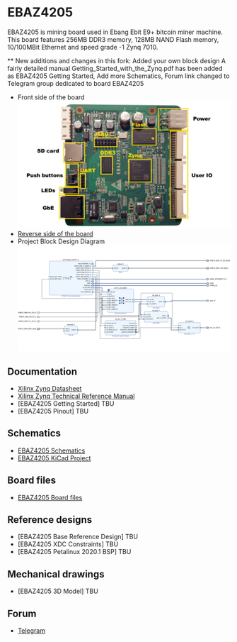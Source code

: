# EBAZ4205

EBAZ4205 is mining board used in Ebang Ebit E9+ bitcoin miner machine. This board features 256MB DDR3 memory, 128MB NAND Flash memory, 10/100MBit Ethernet and speed grade -1 Zynq 7010.

** New additions and changes in this fork:
Added your own block design
A fairly detailed manual Getting_Started_with_the_Zynq.pdf has been added as EBAZ4205 Getting Started, Add more Schematics,
Forum link changed to Telegram group dedicated to board EBAZ4205

- Front side of the board
![EBAZ4205](Documents/ebaz4205.jpg)
- [Reverse side of the board](Documents/ebaz4205-2.jpg/)
- Project Block Design Diagram
![EBAZ4205](Documents/project_zynq7000_ebaz4205+rtl.png)

## Documentation
- [Xilinx Zynq Datasheet](https://www.xilinx.com/support/documentation/data_sheets/ds187-XC7Z010-XC7Z020-Data-Sheet.pdf)
- [Xilinx Zynq Technical Reference Manual](https://www.xilinx.com/support/documentation/user_guides/ug585-Zynq-7000-TRM.pdf)
- [EBAZ4205 Getting Started] TBU
- [EBAZ4205 Pinout] TBU

## Schematics
- [EBAZ4205 Schematics](Documents/Schematics/ebaz4205_schematic.pdf)
- [EBAZ4205 KiCad Project](https://github.com/xjtuecho/EBAZ4205/tree/master/HW%2Febaz4205%2Fkicad)

## Board files
- [EBAZ4205 Board files](Documents/Board%20files/)

## Reference designs
- [EBAZ4205 Base Reference Design] TBU
- [EBAZ4205 XDC Constraints] TBU
- [EBAZ4205 Petalinux 2020.1 BSP] TBU

## Mechanical drawings
- [EBAZ4205 3D Model] TBU

## Forum
- [Telegram](https://t.me/EBAZ4205)
